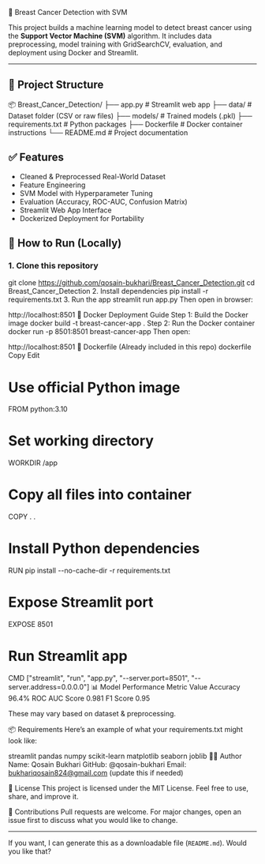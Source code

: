  🧠 Breast Cancer Detection with SVM

This project builds a machine learning model to detect breast cancer using the **Support Vector Machine (SVM)** algorithm.
It includes data preprocessing, model training with GridSearchCV, evaluation, and deployment using Docker and Streamlit.

---

## 📂 Project Structure

📦 Breast_Cancer_Detection/
├── app.py # Streamlit web app
├── data/ # Dataset folder (CSV or raw files)
├── models/ # Trained models (.pkl)
├── requirements.txt # Python packages
├── Dockerfile # Docker container instructions
└── README.md # Project documentation


## ✅ Features

- Cleaned & Preprocessed Real-World Dataset
- Feature Engineering
- SVM Model with Hyperparameter Tuning
- Evaluation (Accuracy, ROC-AUC, Confusion Matrix)
- Streamlit Web App Interface
- Dockerized Deployment for Portability


## 🚀 How to Run (Locally)

### 1. Clone this repository


git clone https://github.com/qosain-bukhari/Breast_Cancer_Detection.git
cd Breast_Cancer_Detection
2. Install dependencies
pip install -r requirements.txt
3. Run the app
streamlit run app.py
Then open in browser:

http://localhost:8501
🐳 Docker Deployment Guide
Step 1: Build the Docker image
docker build -t breast-cancer-app .
Step 2: Run the Docker container
docker run -p 8501:8501 breast-cancer-app
Then open:

http://localhost:8501
🧱 Dockerfile (Already included in this repo)
dockerfile
Copy
Edit
# Use official Python image
FROM python:3.10

# Set working directory
WORKDIR /app

# Copy all files into container
COPY . .

# Install Python dependencies
RUN pip install --no-cache-dir -r requirements.txt

# Expose Streamlit port
EXPOSE 8501

# Run Streamlit app
CMD ["streamlit", "run", "app.py", "--server.port=8501", "--server.address=0.0.0.0"]
📊 Model Performance
Metric	Value
Accuracy	96.4%
ROC AUC Score	0.981
F1 Score	0.95

These may vary based on dataset & preprocessing.

📦 Requirements
Here’s an example of what your requirements.txt might look like:


streamlit
pandas
numpy
scikit-learn
matplotlib
seaborn
joblib
👨‍💻 Author
Name: Qosain Bukhari
GitHub: @qosain-bukhari
Email: bukhariqosain824@gmail.com (update this if needed)

📜 License
This project is licensed under the MIT License.
Feel free to use, share, and improve it.

🙌 Contributions
Pull requests are welcome. For major changes, open an issue first to discuss what you would like to change.

---

If you want, I can generate this as a downloadable file (`README.md`). Would you like that?

